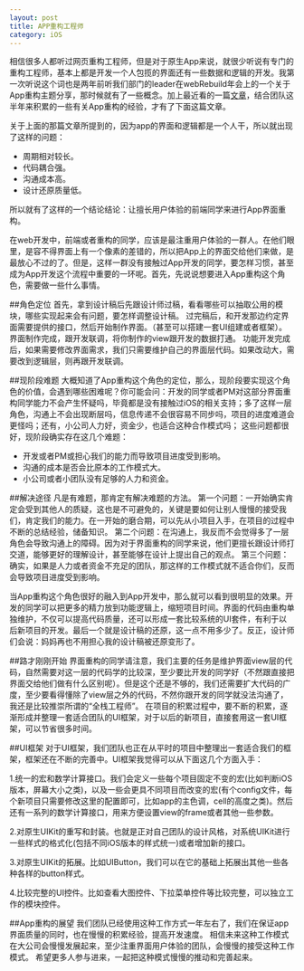 ```yaml
---
layout: post
title: APP重构工程师 
category: iOS
---
```


相信很多人都听过网页重构工程师，但是对于原生App来说，就很少听说有专门的重构工程师，基本上都是开发一个人包揽的界面还有一些数据和逻辑的开发。我第一次听说这个词也是两年前听我们部门的leader在webRebuild年会上的一个关于App重构主题分享，那时候就有了一些概念。加上最近看的一篇[文章](http://yuguo.us/weblog/ios-ui-development/)，结合团队这半年来积累的一些有关App重构的经验，才有了下面这篇文章。

关于上面的那篇文章所提到的，因为app的界面和逻辑都是一个人干，所以就出现了这样的问题：

* 周期相对较长。
* 代码耦合强。
* 沟通成本高。
* 设计还原质量低。

所以就有了这样的一个结论结论：让擅长用户体验的前端同学来进行App界面重构。

在web开发中，前端或者重构的同学，应该是最注重用户体验的一群人。在他们眼里，是容不得界面上有一个像素的差错的，所以把App上的界面交给他们来做，是最放心不过的了。但是，这样一群没有接触过App开发的同学，要怎样习惯，甚至成为App开发这个流程中重要的一环呢。首先，先说说想要进入App重构这个角色，需要做一些什么事情。

##角色定位
首先，拿到设计稿后先跟设计师过稿，看看哪些可以抽取公用的模块，哪些实现起来会有问题，要怎样调整设计稿。
过完稿后，和开发那边约定界面需要提供的接口，然后开始制作界面。（甚至可以搭建一套UI组建或者框架）。
界面制作完成，跟开发联调，将你制作的view跟开发的数据打通。
功能开发完成后，如果需要修改界面需求，我们只需要维护自己的界面层代码。如果改动大，需要改到逻辑层，则再跟开发联调。


##现阶段难题
大概知道了App重构这个角色的定位，那么，现阶段要实现这个角色的价值，会遇到哪些困难呢？你可能会问：开发的同学或者PM对这部分界面重构同学能力不会产生怀疑吗，毕竟都是没有接触过iOS的相关支持；多了这样一层角色，沟通上不会出现断层吗，信息传递不会很容易不同步吗，项目的进度难道会更怪吗；还有，小公司人力好，资金少，也适合这种合作模式吗；
这些问题都很好，现阶段确实存在这几个难题：


* 开发或者PM或担心我们的能力而导致项目进度受到影响。
* 沟通的成本是否会比原本的工作模式大。
* 小公司或者小团队没有足够的人力和资金。

##解决途径
凡是有难题，那肯定有解决难题的方法。
第一个问题：一开始确实肯定会受到其他人的质疑，这也是不可避免的，关键是要如何让别人慢慢的接受我们，肯定我们的能力。在一开始的磨合期，可以先从小项目入手，在项目的过程中不断的总结经验，储备知识。
第二个问题：在沟通上，我反而不会觉得多了一层角色会导致沟通上的障碍。因为对于界面重构的同学来说，他们更擅长跟设计师打交道，能够更好的理解设计，甚至能够在设计上提出自己的观点。
第三个问题：确实，如果是人力或者资金不充足的团队，那这样的工作模式就不适合你们，反而会导致项目进度受到影响。 

当App重构这个角色很好的融入到App开发中，那么就可以看到很明显的效果。开发的同学可以把更多的精力放到功能逻辑上，缩短项目时间。界面的代码由重构单独维护，不仅可以提高代码质量，还可以形成一套比较系统的UI套件，有利于以后新项目的开发。最后一个就是设计稿的还原，这一点不用多少了。反正，设计师们会说：妈妈再也不用担心我的设计稿被还原变形了。

##路才刚刚开始
界面重构的同学请注意，我们主要的任务是维护界面view层的代码，自然需要对这一层的代码学的比较深，至少要比开发的同学好（不然跟直接把界面交给他们做有什么区别呢）。但是这个还是不够的，我们还需要扩大代码的广度，至少要看得懂除了view层之外的代码，不然你跟开发的同学就没法沟通了，我还是比较推崇所谓的“全栈工程师”。
在项目的积累过程中，要不断的积累，逐渐形成并整理一套适合团队的UI框架，对于以后的新项目，直接套用这一套UI框架，可以节省很多时间。

##UI框架
对于UI框架，我们团队也正在从平时的项目中整理出一套适合我们的框架，框架还在不断的完善中。UI框架我觉得可以从下面这几个方面入手：

1.统一的宏和数学计算接口。我们会定义一些每个项目固定不变的宏(比如判断iOS版本，屏幕大小之类)，以及一些会更具不同项目而改变的宏(有个config文件，每个新项目只需要修改这里的配置即可，比如app的主色调，cell的高度之类)。然后还有一系列的数学计算接口，用来方便设置view的frame或者其他一些参数。

2.对原生UIKit的重写和封装。也就是正对自己团队的设计风格，对系统UIKit进行一些样式的格式化(包括不同iOS版本的样式统一)或者增加新的接口。

3.对原生UIKit的拓展。比如UIButton，我们可以在它的基础上拓展出其他一些各种各样的button样式。

4.比较完整的UI控件。比如查看大图控件、下拉菜单控件等比较完整，可以独立工作的模块控件。

##App重构的展望
我们团队已经使用这种工作方式一年左右了，我们在保证app界面质量的同时，也在慢慢的积累经验，提高开发速度。
相信未来这种工作模式在大公司会慢慢发展起来，至少注重界面用户体验的团队，会慢慢的接受这种工作模式。
希望更多人参与进来，一起把这种模式慢慢的推动和完善起来。
